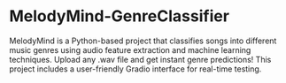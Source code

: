 # MelodyMind-GenreClassifier
MelodyMind is a Python-based project that classifies songs into different music genres using audio feature extraction and machine learning techniques. Upload any .wav file and get instant genre predictions! This project includes a user-friendly Gradio interface for real-time testing.
